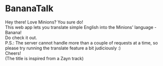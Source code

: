 # BananaTalk
Hey there!
Love Minions? You sure do!  
This web app lets you translate simple English into the Minions' language - Banana!  
Do check it out.  
P.S.: The server cannot handle more than a couple of requests at a time, so please try running the translate feature a bit judiciously :)  
Cheers!  
(The title is inspired from a Zayn track)
